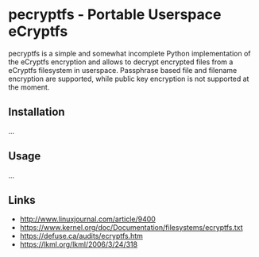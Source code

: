 pecryptfs - Portable Userspace eCryptfs
=======================================

pecryptfs is a simple and somewhat incomplete Python implementation of
the eCryptfs encryption and allows to decrypt encrypted files from a
eCryptfs filesystem in userspace. Passphrase based file and filename
encryption are supported, while public key encryption is not supported
at the moment.


Installation
------------

...


Usage
-----

...


Links
-----

* http://www.linuxjournal.com/article/9400
* https://www.kernel.org/doc/Documentation/filesystems/ecryptfs.txt
* https://defuse.ca/audits/ecryptfs.htm
* https://lkml.org/lkml/2006/3/24/318
